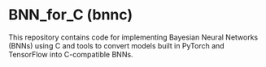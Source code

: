 # BNN_for_C (bnnc)

This repository contains code for implementing Bayesian Neural Networks (BNNs) using C and tools to convert models built in PyTorch and TensorFlow into C-compatible BNNs.


